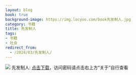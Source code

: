 ```yaml
---
layout: blog
book: true
background-image: https://img.locyoo.com/book先发制人.jpg
category: 书籍
title: 先发制人
tags:
- 书籍
- 社会
redirect_from:
  - /2024/03/先发制人/
---
```

![](https://img.locyoo.com/book先发制人.jpg)
先发制人: <a name = "ref1" href="https://url18.ctfile.com/f/50983618-1319974051-deb4f0?p=3619">点击下载</a>，访问密码请点击右上方“关于”自行查看